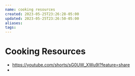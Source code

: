 ```yaml
---
name: cooking resources
created: 2023-05-25T23:26:28-05:00
updated: 2023-05-25T23:26:50-05:00
aliases: 
tags: 
---
```

# Cooking Resources

- https://youtube.com/shorts/sG0UW_XWu9I?feature=share
- 